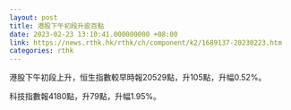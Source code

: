 ```yaml
---
layout: post
title: 港股下午初段升逾百點
date: 2023-02-23 13:10:41.000000000 +08:00
link: https://news.rthk.hk/rthk/ch/component/k2/1689137-20230223.htm
categories: rthk
---
```


港股下午初段上升，恒生指數較早時報20529點，升105點，升幅0.52%。

科技指數報4180點，升79點，升幅1.95%。
